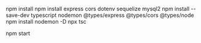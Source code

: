 
npm install
npm install express cors dotenv sequelize mysql2
npm install --save-dev typescript nodemon @types/express @types/cors @types/node
npm install nodemon -D
npx tsc

npm start
